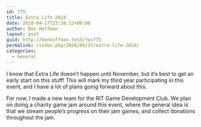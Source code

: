```yaml
---
id: 775
title: Extra Life 2018
date: 2018-04-17T23:58:12+00:00
author: Ben Hoffman
layout: post
guid: http://benhoffman.tech/?p=775
permalink: /index.php/2018/04/17/extra-life-2018/
categories:
  - General
---
```

I know that Extra Life doesn&#8217;t happen until November, but it&#8217;s best to get an early start on this stuff! This will mark my third year participating in this event, and I have a lot of plans going forward about this.

For now, I made a new team for the RIT Game Development Club. We plan on doing a charity game jam around this event, where the general idea is that we stream people&#8217;s progress on their jam games, and collect donations throughout the jam.